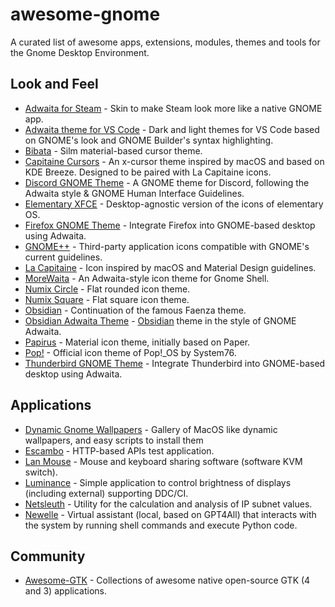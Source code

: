 # awesome-gnome

A curated list of awesome apps, extensions, modules, themes and tools for the Gnome Desktop Environment.

## Look and Feel

- [Adwaita for Steam](https://github.com/tkashkin/Adwaita-for-Steam) - Skin to make Steam look more like a native GNOME app.
- [Adwaita theme for VS Code](https://github.com/piousdeer/vscode-adwaita) - Dark and light themes for VS Code based on GNOME's look and GNOME Builder's syntax highlighting.
- [Bibata](https://github.com/KaizIqbal/Bibata_Cursor) - Silm material-based cursor theme.
- [Capitaine Cursors](https://github.com/keeferrourke/capitaine-cursors) - An x-cursor theme inspired by macOS and based on KDE Breeze. Designed to be paired with La Capitaine icons.
- [Discord GNOME Theme](https://github.com/ricewind012/discord-gnome-theme) - A GNOME theme for Discord, following the Adwaita style & GNOME Human Interface Guidelines.
- [Elementary XFCE](https://github.com/shimmerproject/elementary-xfce) - Desktop-agnostic version of the icons of elementary OS.
- [Firefox GNOME Theme](https://github.com/rafaelmardojai/firefox-gnome-theme) - Integrate Firefox into GNOME-based desktop using Adwaita.
- [GNOME++](https://github.com/Bonandry/gnome-plus) - Third-party application icons compatible with GNOME's current guidelines.
- [La Capitaine](https://github.com/keeferrourke/la-capitaine-icon-theme) - Icon inspired by macOS and Material Design guidelines.
- [MoreWaita](https://github.com/somepaulo/MoreWaita) - An Adwaita-style icon theme for Gnome Shell.
- [Numix Circle](https://github.com/numixproject/numix-icon-theme-circle) - Flat rounded icon theme.
- [Numix Square](https://github.com/numixproject/numix-icon-theme-square) - Flat square icon theme.
- [Obsidian](https://github.com/madmaxms/iconpack-obsidian) - Continuation of the famous Faenza theme.
- [Obsidian Adwaita Theme](https://github.com/birneee/obsidian-adwaita-theme) - [Obsidian](https://obsidian.md) theme in the style of GNOME Adwaita.
- [Papirus](https://github.com/PapirusDevelopmentTeam/papirus-icon-theme) - Material icon theme, initially based on Paper.
- [Pop!](https://github.com/pop-os/icon-theme) - Official icon theme of Pop!\_OS by System76.
- [Thunderbird GNOME Theme](https://github.com/rafaelmardojai/thunderbird-gnome-theme) - Integrate Thunderbird into GNOME-based desktop using Adwaita.

## Applications

- [Dynamic Gnome Wallpapers](https://github.com/manishprivet/dynamic-gnome-wallpapers) - Gallery of MacOS like dynamic wallpapers, and easy scripts to install them
- [Escambo](https://github.com/CleoMenezesJr/escambo) - HTTP-based APIs test application.
- [Lan Mouse](https://github.com/feschber/lan-mouse) - Mouse and keyboard sharing software (software KVM switch).
- [Luminance](https://github.com/sidevesh/Luminance) - Simple application to control brightness of displays (including external) supporting DDC/CI.
- [Netsleuth](https://github.com/vmkspv/netsleuth) - Utility for the calculation and analysis of IP subnet values.
- [Newelle](https://github.com/qwersyk/Newelle) - Virtual assistant (local, based on GPT4All) that interacts with the system by running shell commands and execute Python code.

## Community

- [Awesome-GTK](https://github.com/valpackett/awesome-gtk) - Collections of awesome native open-source GTK (4 and 3) applications.

